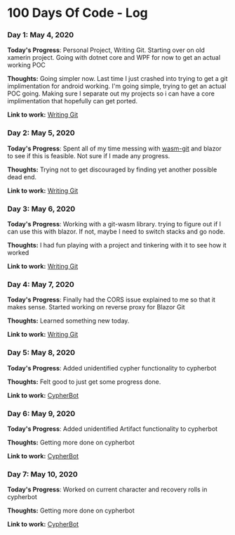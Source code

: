 # 100 Days Of Code - Log

### Day 1: May 4, 2020

**Today's Progress**: Personal Project, Writing Git.  Starting over on old xamerin project.  Going with dotnet core and WPF for now to get an actual working POC

**Thoughts:** Going simpler now.  Last time I just crashed into trying to get a git implimentation for android working.  I'm going simple, trying to get an actual POC going.  Making sure I separate out my projects so i can have a core implimentation that hopefully can get ported.

**Link to work:** [Writing Git](https://github.com/herrozerro/WritingGit)

### Day 2: May 5, 2020

**Today's Progress**: Spent all of my time messing with [wasm-git](https://github.com/petersalomonsen/wasm-git) and blazor to see if this is feasible.  Not sure if I made any progress.

**Thoughts:** Trying not to get discouraged by finding yet another possible dead end.

**Link to work:** [Writing Git](https://github.com/herrozerro/WritingGit)

### Day 3: May 6, 2020

**Today's Progress**: Working with a git-wasm library.  trying to figure out if I can use this with blazor.  If not, maybe I need to switch stacks and go node.

**Thoughts:** I had fun playing with a project and tinkering with it to see how it worked

**Link to work:** [Writing Git](https://github.com/herrozerro/WritingGit)

### Day 4: May 7, 2020

**Today's Progress**: Finally had the CORS issue explained to me so that it makes sense.  Started working on reverse proxy for Blazor Git

**Thoughts:** Learned something new today.

**Link to work:** [Writing Git](https://github.com/herrozerro/WritingGit)

### Day 5: May 8, 2020

**Today's Progress**: Added unidentified cypher functionality to cypherbot

**Thoughts:** Felt good to just get some progress done.

**Link to work:** [CypherBot](https://github.com/herrozerro/Cypher-Bot)

### Day 6: May 9, 2020

**Today's Progress**: Added unidentified Artifact functionality to cypherbot

**Thoughts:** Getting more done on cypherbot

**Link to work:** [CypherBot](https://github.com/herrozerro/Cypher-Bot)

### Day 7: May 10, 2020

**Today's Progress**: Worked on current character and recovery rolls in cypherbot

**Thoughts:** Getting more done on cypherbot

**Link to work:** [CypherBot](https://github.com/herrozerro/Cypher-Bot)
